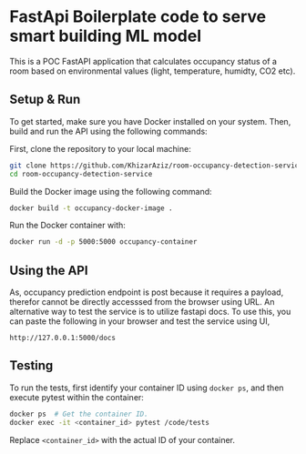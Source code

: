 # FastApi Boilerplate code to serve smart building ML model
This is a POC FastAPI application that calculates occupancy status of a room based on environmental values (light, temperature, humidty, CO2 etc).

## Setup & Run

To get started, make sure you have Docker installed on your system. Then, build and run the API using the following commands:

First, clone the repository to your local machine:

```bash
git clone https://github.com/KhizarAziz/room-occupancy-detection-service.git
cd room-occupancy-detection-service
```

Build the Docker image using the following command:
```bash
docker build -t occupancy-docker-image .
```

Run the Docker container with:

```bash
docker run -d -p 5000:5000 occupancy-container
```


## Using the API
As, occupancy prediction endpoint is post because it requires a payload, therefor cannot be directly accesssed from the browser using URL. An alternative way to test the service is to utilize fastapi docs. To use this, you can paste the following in your browser and test the service using UI,

```plaintext
http://127.0.0.1:5000/docs
```


## Testing

To run the tests, first identify your container ID using `docker ps`, and then execute pytest within the container:

```bash
docker ps  # Get the container ID.
docker exec -it <container_id> pytest /code/tests
```

Replace `<container_id>` with the actual ID of your container.
